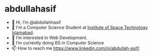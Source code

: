 # abdullahasif

- 👋 Hi, I’m @abdullahhasif
- 🏫 I'm a Computer Science Student at [Institute of Space Technology Islamabad](https://ist.edu.pk/).
- 👀 I’m interested in Web Development.
- 🌱 I’m currently doing BS in Computer Science
- 📫 How to reach me https://www.linkedin.com/in/abdullah-asif/
